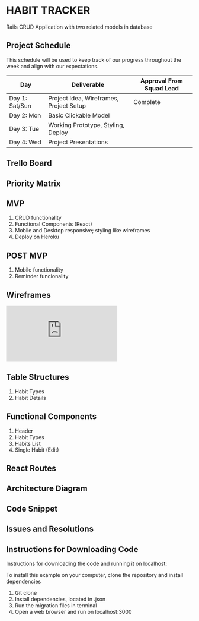 # HABIT TRACKER
Rails CRUD Application with two related models in database

## Project Schedule

This schedule will be used to keep track of our progress throughout the week and align with our expectations.  

|  Day | Deliverable | Approval From Squad Lead |
|---|---| ---|
|Day 1: Sat/Sun| Project Idea, Wireframes, Project Setup| Complete |
|Day 2: Mon| Basic Clickable Model | |
|Day 3: Tue| Working Prototype, Styling, Deploy| |
|Day 4: Wed| Project Presentations | |

## Trello Board

## Priority Matrix

## MVP 

1. CRUD functionality  
2. Functional Components (React)
3. Mobile and Desktop responsive; styling like wireframes
4. Deploy on Heroku

## POST MVP

1. Mobile functionality
2. Reminder funcionality

## Wireframes

![Wireframes](https://git.generalassemb.ly/ashleyamin/HABITTRACKER/blob/master/wireframes.pdf)

## Table Structures
    
1. Habit Types
2. Habit Details

## Functional Components

1. Header
2. Habit Types
3. Habits List
4. Single Habit (Edit)

## React Routes

## Architecture Diagram

## Code Snippet

## Issues and Resolutions

## Instructions for Downloading Code
Instructions for downloading the code and running it on localhost:

To install this example on your computer, clone the repository and install dependencies
1. Git clone
2. Install dependencies, located in .json
3. Run the migration files in terminal
4. Open a web browser and run on localhost:3000

